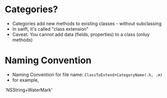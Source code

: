 #  Categories?
- Categories add new methods to existing classes - without subclassing
- In swift, it's called "class extension"
- Caveat: You cannot add data (fields, properties) to a class (onluy methods)

#  Naming Convention
- Naming Convention for file name: `ClassToExtend+CategoryName(.h, .m)`
- for example,

`NSString+WaterMark'

